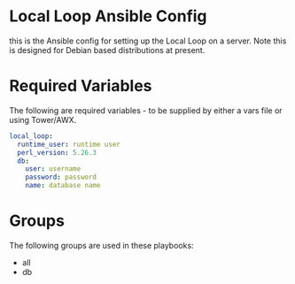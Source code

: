 # Local Loop Ansible Config

this is the Ansible config for setting up the Local Loop on a server. Note this
is designed for Debian based distributions at present.

# Required Variables

The following are required variables - to be supplied by either a vars file or
using Tower/AWX.

```yaml
local_loop:
  runtime_user: runtime user
  perl_version: 5.26.3
  db:
    user: username
    password: password
    name: database name
```

# Groups

The following groups are used in these playbooks:

* all
* db